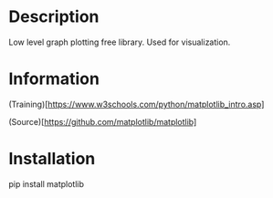 # Description
Low level graph plotting free library. Used for visualization.

# Information
(Training)[https://www.w3schools.com/python/matplotlib_intro.asp]

(Source)[https://github.com/matplotlib/matplotlib]

# Installation
pip install matplotlib